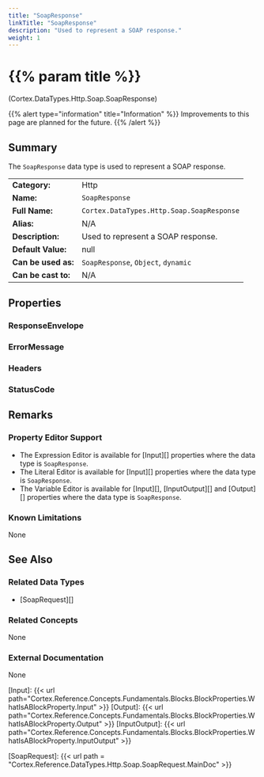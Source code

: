 ```yaml
---
title: "SoapResponse"
linkTitle: "SoapResponse"
description: "Used to represent a SOAP response."
weight: 1
---
```


# {{% param title %}}

<p class="namespace">(Cortex.DataTypes.Http.Soap.SoapResponse)</p>

{{% alert type="information" title="Information" %}} Improvements to this page are planned for the future. {{% /alert %}}

## Summary

The `SoapResponse` data type is used to represent a SOAP response.

| | |
|-|-|
| **Category:**          | Http                                                      |
| **Name:**              | `SoapResponse`                                         |
| **Full Name:**         | `Cortex.DataTypes.Http.Soap.SoapResponse`     |
| **Alias:**             | N/A                                                      |
| **Description:**       | Used to represent a SOAP response. |
| **Default Value:**     | null                                                     |
| **Can be used as:**    | `SoapResponse`, `Object`, `dynamic`              |
| **Can be cast to:**    | N/A                                                      |

## Properties

### ResponseEnvelope

### ErrorMessage

### Headers

### StatusCode

## Remarks

### Property Editor Support

- The Expression Editor is available for [Input][] properties where the data type is `SoapResponse`.
- The Literal Editor is available for [Input][] properties where the data type is `SoapResponse`.
- The Variable Editor is available for [Input][], [InputOutput][] and [Output][] properties where the data type is `SoapResponse`.

### Known Limitations

None

## See Also

### Related Data Types

- [SoapRequest][]

### Related Concepts

None

### External Documentation

None

[Input]: {{< url path="Cortex.Reference.Concepts.Fundamentals.Blocks.BlockProperties.WhatIsABlockProperty.Input" >}}
[Output]: {{< url path="Cortex.Reference.Concepts.Fundamentals.Blocks.BlockProperties.WhatIsABlockProperty.Output" >}}
[InputOutput]: {{< url path="Cortex.Reference.Concepts.Fundamentals.Blocks.BlockProperties.WhatIsABlockProperty.InputOutput" >}}

[SoapRequest]: {{< url path = "Cortex.Reference.DataTypes.Http.Soap.SoapRequest.MainDoc" >}}
